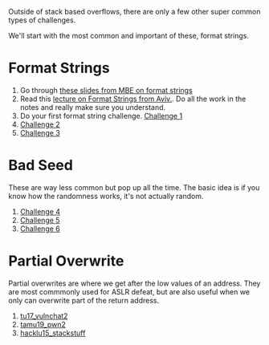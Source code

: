 Outside of stack based overflows, there are only a few other super common types of challenges. 

We'll start with the most common and important of these, format strings.

# Format Strings

1. Go through [these slides from MBE on format strings](06_lecture.pdf)
2. Read this [lecture on Format Strings from Aviv.](unit_06.md). Do all the work in the notes and really make sure you understand. 
3. Do your first format string challenge. [Challenge 1](10-fmt_strings/backdoor17_bbpwn/readme.md)
4. [Challenge 2](10-fmt_strings/pico18_echo/readme.md)
5. [Challenge 3](10-fmt_strings/tw16_greeting/readme.md)

# Bad Seed

These are way less common but pop up all the time. The basic idea is if you know how the randomness works, it's not actually random.

1. [Challenge 4](09-bad_seed/h3_time/readme.md)
2. [Challenge 5](09-bad_seed/hsctf19_tuxtalkshow/readme.md)
3. [Challenge 6](09-bad_seed/sunshinectf17_prepared/readme.md)

# Partial Overwrite

Partial overwrites are where we get after the low values of an address. They are most commmonly used for ASLR defeat, but are also useful when we only can overwrite part of the return address.

1. [tu17_vulnchat2](15-partial_overwrite/tu17_vulnchat2)
2. [tamu19_pwn2](15-partial_overwrite/tamu19_pwn2)
3. [hacklu15_stackstuff](15-partial_overwrite/hacklu15_stackstuff)

